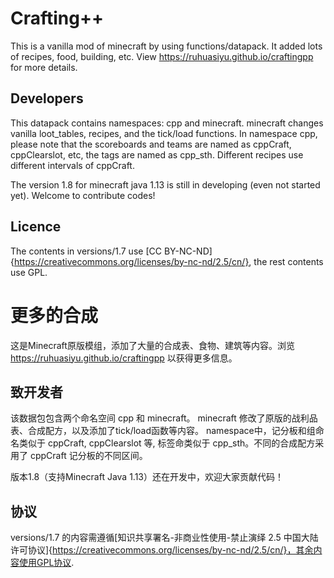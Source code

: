 # Crafting++
This is a vanilla mod of minecraft by using functions/datapack. 
It added lots of recipes, food, building, etc.
View https://ruhuasiyu.github.io/craftingpp for more details.

## Developers
This datapack contains namespaces: cpp and minecraft.
minecraft changes vanilla loot_tables, recipes, and the tick/load functions.
In namespace cpp, please note that the scoreboards and teams are named as cppCraft, cppClearslot, etc, the tags are named as cpp_sth. Different recipes use different  intervals of cppCraft.

The version 1.8 for minecraft java 1.13 is still in developing (even not started yet). Welcome to contribute codes!

## Licence
The contents in versions/1.7 use [CC BY-NC-ND]{https://creativecommons.org/licenses/by-nc-nd/2.5/cn/}, the rest contents use GPL.

# 更多的合成
这是Minecraft原版模组，添加了大量的合成表、食物、建筑等内容。浏览 https://ruhuasiyu.github.io/craftingpp 以获得更多信息。

## 致开发者
该数据包包含两个命名空间 cpp 和 minecraft。
minecraft 修改了原版的战利品表、合成配方，以及添加了tick/load函数等内容。
namespace中，记分板和组命名类似于 cppCraft, cppClearslot 等, 标签命类似于 cpp_sth。不同的合成配方采用了 cppCraft 记分板的不同区间。

版本1.8（支持Minecraft Java 1.13）还在开发中，欢迎大家贡献代码！

## 协议
versions/1.7 的内容需遵循[知识共享署名-非商业性使用-禁止演绎 2.5 中国大陆许可协议]{https://creativecommons.org/licenses/by-nc-nd/2.5/cn/}，其余内容使用GPL协议.
